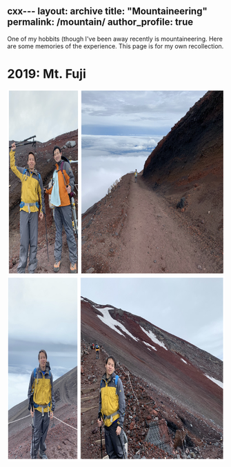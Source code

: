 cxx---
layout: archive
title: "Mountaineering"
permalink: /mountain/
author_profile: true
---

One of my hobbits (though I've been away recently is mountaineering. Here are some memories of the experience. This page is for my own recollection.

2019: Mt. Fuji
======
<img src="https://github.com/maieryo/maieryo.github.io/blob/master/assets/fuji2019_1.png" width="800" height="430">
<img src="https://github.com/maieryo/maieryo.github.io/blob/master/assets/fuji2019_2.png" width="800" height="430">
